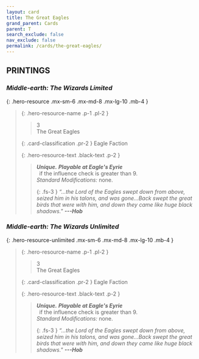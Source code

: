 ```yaml
---
layout: card
title: The Great Eagles
grand_parent: Cards
parent: T
search_exclude: false
nav_exclude: false
permalink: /cards/the-great-eagles/
---
```


## PRINTINGS


### _Middle-earth: The Wizards Limited_

{: .hero-resource .mx-sm-6 .mx-md-8 .mx-lg-10 .mb-4 }
> {: .hero-resource-name .p-1 .pl-2 }
> > <div class="card-mp">3</div>
> > <div class="card-name">The Great Eagles</div>
>
> {: .card-classification .pr-2 }
> Eagle Faction
>
> {: .hero-resource-text .black-text .p-2 }
> > _**Unique.**_ ***Playable at Eagle's Eyrie*** <br>&ensp;if the influence check is greater than 9.  <br>_Standard Modifications:_ none. 
> > 
> > {: .fs-3 } 
> > _“...the Lord of the Eagles swept down from above, seized him in his talons, and was gone...Back swept the great birds that were with him, and down they came like huge black shadows."_ ***---&#65279;Hob*** 
> 

### _Middle-earth: The Wizards Unlimited_

{: .hero-resource-unlimited .mx-sm-6 .mx-md-8 .mx-lg-10 .mb-4 }
> {: .hero-resource-name .p-1 .pl-2 }
> > <div class="card-mp">3</div>
> > <div class="card-name">The Great Eagles</div>
>
> {: .card-classification .pr-2 }
> Eagle Faction
>
> {: .hero-resource-text .black-text .p-2 }
> > _**Unique.**_ ***Playable at Eagle's Eyrie*** <br>&ensp;if the influence check is greater than 9.  <br>_Standard Modifications:_ none. 
> > 
> > {: .fs-3 } 
> > _“...the Lord of the Eagles swept down from above, seized him in his talons, and was gone...Back swept the great birds that were with him, and down they came like huge black shadows."_ ***---&#65279;Hob*** 
> 
